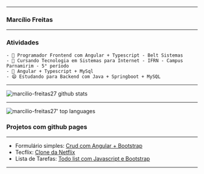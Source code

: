 ***
### Marcílio Freitas
***
### Atividades
```
- 🔭 Programador Frontend com Angular + Typescript - Belt Sistemas
- 🔭 Cursando Tecnologia em Sistemas para Internet - IFRN - Campus Parnamirim - 5° período
- 🌱 Angular + Typescript + MySql
- 😄 Estudando para Backend com Java + Springboot + MySQL
```
***
![marcilio-freitas27 github stats](https://github-readme-stats.vercel.app/api?username=marcilio-freitas27&theme=blue-green)
***
![marcilio-freitas27' top languages](https://github-readme-stats.vercel.app/api/top-langs/?username=marcilio-freitas27&hide_progress=true&theme=blue-green)
### Projetos com github pages
***
- Formulário simples: [Crud com Angular + Bootstrap](https://marcilio-freitas27.github.io/formulario-simples/)
- Tecflix: [Clone da Netflix](https://marcilio-freitas27.github.io/tecflix/)
- Lista de Tarefas: [Todo list com Javascript e Bootstrap](https://marcilio-freitas27.github.io/lista-de-tarefas/)
***
